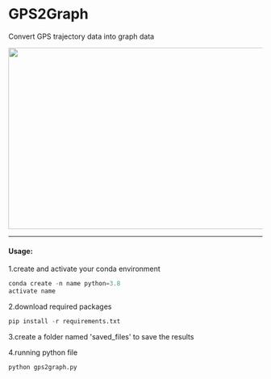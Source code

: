 # GPS2Graph
Convert GPS trajectory data into graph data

<img decoding="async" src="https://github.com/zachysun/Gps2graph/blob/main/imgs/diagrammatic.png" width="800" height="360">

***

#### Usage:

1.create and activate your conda environment

```python
conda create -n name python=3.8
activate name
```

2.download required packages

```python
pip install -r requirements.txt
```

3.create a folder named 'saved_files' to save the results

4.running python file

```python
python gps2graph.py
```


